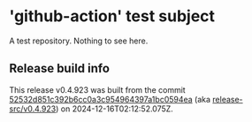 # 'github-action' test subject

A test repository. Nothing to see here.


## Release build info

This release v0.4.923 was built from the commit [52532d851c392b6cc0a3c954964397a1bc0594ea](https://github.com/kattecon/gh-release-test-ga/tree/52532d851c392b6cc0a3c954964397a1bc0594ea) (aka [release-src/v0.4.923](https://github.com/kattecon/gh-release-test-ga/tree/release-src/v0.4.923)) on 2024-12-16T02:12:52.075Z.
        